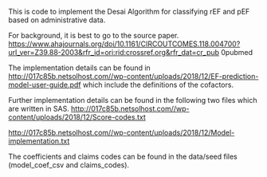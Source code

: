 This is code to implement the Desai Algorithm for classifying rEF and pEF based on administrative data. 

For background, it is best to go to the source paper. https://www.ahajournals.org/doi/10.1161/CIRCOUTCOMES.118.004700?url_ver=Z39.88-2003&rfr_id=ori:rid:crossref.org&rfr_dat=cr_pub  0pubmed

The implementation details can be found in http://017c85b.netsolhost.com//wp-content/uploads/2018/12/EF-prediction-model-user-guide.pdf which include the definitions of the cofactors. 


Further implementation details can be found in the following two files which are written in SAS. 
http://017c85b.netsolhost.com//wp-content/uploads/2018/12/Score-codes.txt

http://017c85b.netsolhost.com//wp-content/uploads/2018/12/Model-implementation.txt

The coefficients and claims codes can be found in the data/seed files (model_coef_csv and claims_codes). 

